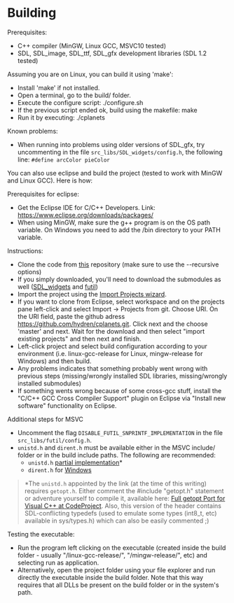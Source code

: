 # Building

Prerequisites:
* C++ compiler (MinGW, Linux GCC, MSVC10 tested)
* SDL, SDL_image, SDL_ttf, SDL_gfx development libraries (SDL 1.2 tested)

Assuming you are on Linux, you can build it using 'make':

* Install 'make' if not installed.
* Open a terminal, go to the build/ folder.
* Execute the configure script: ./configure.sh
* If the previous script ended ok, build using the makefile: make
* Run it by executing: ./cplanets

Known problems:
* When running into problems using older versions of SDL_gfx, try uncommenting in the file `src_libs/SDL_widgets/config.h`, the following line: `#define arcColor pieColor`

You can also use eclipse and build the project (tested to work with MinGW and Linux GCC). Here is how:

Prerequisites for eclipse:
- Get the Eclipse IDE for C/C++ Developers. Link: https://www.eclipse.org/downloads/packages/
- When using MinGW, make sure the g++ program is on the OS path variable. On Windows you need to add the /bin directory to your PATH variable.

Instructions:
- Clone the code from [this](https://github.com/hydren/cplanets.git) repository (make sure to use the --recursive options)
- If you simply downloaded, you'll need to download the submodules as well ([SDL_widgets](https://github.com/hydren/SDL_widgets) and [futil](https://github.com/hydren/futil))
- Import the project using the [Import Projects wizard](http://help.eclipse.org/kepler/index.jsp?topic=%2Forg.eclipse.platform.doc.user%2Ftasks%2Ftasks-importproject.htm).
- If you want to clone from Eclipse, select workspace and on the projects pane left-click and select Import -> Projects from git. Choose URI. On the URI field, paste the github adress https://github.com/hydren/cplanets.git. Click next and the choose 'master' and next. Wait for the download and then select "import existing projects" and then next and finish.
- Left-click project and select build configuration according to your environment (i.e. linux-gcc-release for Linux, mingw-release for Windows) and then build.
- Any problems indicates that something probably went wrong with previous steps (missing/wrongly installed SDL libraries, missing/wrongly installed submodules)
- If something wents wrong because of some cross-gcc stuff, install the "C/C++ GCC Cross Compiler Support" plugin on Eclipse via "Install new software" functionality on Eclipse.

Additional steps for MSVC
- Uncomment the flag `DISABLE_FUTIL_SNPRINTF_IMPLEMENTATION` in the file `src_libs/futil/config.h`.
- `unistd.h` and `dirent.h` must be available either in the MSVC include/ folder or in the build include paths. The following are recommended:
  * `unistd.h` [partial implementation](https://gist.github.com/mbikovitsky/39224cf521bfea7eabe9)*
  * `dirent.h` for [Windows](https://github.com/tronkko/dirent)

> *The `unistd.h` appointed by the link (at the time of this writing) requires `getopt.h`. Either comment the #include "getopt.h" statement or adventure yourself to compile it, available here: [Full getopt Port for Visual C++ at CodeProject](http://www.codeproject.com/Articles/157001/Full-getopt-Port-for-Unicode-and-Multibyte-Microso).
> Also, this version of the header contains SDL-conflicting typedefs (used to emulate some types (int8_t, etc) available in sys/types.h) which can also be easily commented ;)

Testing the executable:
- Run the program left clicking on the executable (created inside the build folder - usually "/linux-gcc-release/", "/mingw-release/", etc) and selecting run as application. 
- Alternatively, open the project folder using your file explorer and run directly the executable inside the build folder. Note that this way requires that all DLLs be present on the build folder or in the system's path.
